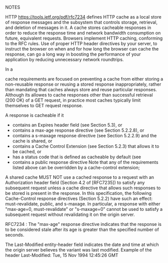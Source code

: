 
NOTES 

HTTP
https://tools.ietf.org/pdf/rfc7234 defines HTTP cache as a local store of response messages and the subsystem that controls storage, retrieval, and deletion of messages in it. A cache stores cacheable responses in order to reduce the response time
and network bandwidth consumption on future, equivalent requests. Browsers implement HTTP caching, conforming to the RFC rules.
Use of proper HTTP header directives by your server, to instruct the browser on when and for how long the browser can cache the response, can go a long way in boosting the performance of your application by reducing unnecessary network roundtrips.

In a

cache requirements are focused on preventing a cache from either
storing a non-reusable response or reusing a stored response
inappropriately, rather than mandating that caches always store and
reuse particular responses.
Although its allowes to cache responses other than successful retrieval (200 OK) of a GET request, in practice most caches typically limit themselves to GET request response.

A response is cacheable if it 
* contains an Expires header field (see Section 5.3), or
* contains a max-age response directive (see Section 5.2.2.8), or
* contains a s-maxage response directive (see Section 5.2.2.9)
and the cache is shared, or
* contains a Cache Control Extension (see Section 5.2.3) that
allows it to be cached, or
* has a status code that is defined as cacheable by default (see
* contains a public response directive
Note that any of the requirements listed above can be overridden by a
cache-control extension;

A shared cache MUST NOT use a cached response to a request with an
Authorization header field (Section 4.2 of [RFC7235]) to satisfy any
subsequent request unless a cache directive that allows such
responses to be stored is present in the response.
In this specification, the following Cache-Control response
directives (Section 5.2.2) have such an effect: must-revalidate,
public, and s-maxage. In particular, a response with
either "max-age=0, must-revalidate" or "s-maxage=0" cannot be used to
satisfy a subsequent request without revalidating it on the origin
server.


RFC7234	: The "max-age" response directive indicates that the response is to be considered stale after its age is greater than the specified number
of seconds.	

The Last-Modified entity-header field indicates the date and time at which the origin server believes the variant was last modified.
Example of the header 
       Last-Modified: Tue, 15 Nov 1994 12:45:26 GMT